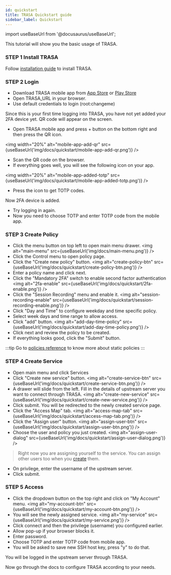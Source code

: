 ```yaml
---
id: quickstart
title: TRASA Quickstart guide
sidebar_label: Quickstart
---
```

import useBaseUrl from '@docusaurus/useBaseUrl';


This tutorial will show you the basic usage of TRASA.


### STEP 1 Install TRASA

Follow [installation guide](../install/installation.md) to install TRASA. 

### STEP 2 Login

* Download TRASA mobile app from [App Store](https://apps.apple.com/us/app/trasa/id1411267389) or [Play Store](https://play.google.com/store/apps/details?id=com.trasa)
* Open TRASA_URL in your browser.
* Use default credentials to login (root:changeme)

Since this is your first time logging into TRASA, you have not yet added your 2FA device yet.
QR code will appear on the screen.

* Open TRASA mobile app and press + button on the bottom right and then press the QR icon.

<img width="20%" alt="mobile-app-add-qr" src={useBaseUrl('img/docs/quickstart/mobile-app-add-qr.png')} />  

* Scan the QR code on the browser.
* If everything goes well, you will see the following icon on your app.

<img  width="20%"  alt="mobile-app-added-totp" src={useBaseUrl('img/docs/quickstart/mobile-app-added-totp.png')} />
  
* Press the icon to get TOTP codes.


Now 2FA device is added.

* Try logging in again.
* Now you need to choose TOTP and enter TOTP code from the mobile app.


### STEP 3 Create Policy
* Click the menu button on top left to open main menu drawer.
<img  alt="main-menu" src={useBaseUrl('img/docs/main-menu.png')} />  
* Click the Control menu to open policy page.
* Click the "Create new policy" button.
<img  alt="create-policy-btn" src={useBaseUrl('img/docs/quickstart/create-policy-btn.png')} />  
* Enter a policy name and click next.
* Click the "Mandatory 2FA" switch to enable second factor authentication
<img  alt="2fa-enable" src={useBaseUrl('img/docs/quickstart/2fa-enable.png')} />  
* Click the "Session Recording" menu and enable it.
<img  alt="session-recording-enable" src={useBaseUrl('img/docs/quickstart/session-recording-enable.png')} />  
* Click "Day and Time" to configure weekday and time specific policy.
* Select week days and time range to allow access.
* Click "add" button.
<img  alt="add-day-time-policy" src={useBaseUrl('img/docs/quickstart/add-day-time-policy.png')} />  
* Click next and review the policy to be created. 
* If everything looks good, click the "Submit" button.

:::tip
Go to [policies reference](../policies/basic-policy.md) to know more about static policies
:::

### STEP 4 Create Service
* Open main menu and click Services
* Click "Create new service" button.
<img  alt="create-service-btn" src={useBaseUrl('img/docs/quickstart/create-service-btn.png')} />  
* A drawer will slide from the left. Fill in the details of upstream server you want to connect through TRASA.
<img  alt="create-new-service" src={useBaseUrl('img/docs/quickstart/create-new-service.png')} />  
* Click submit. You will be redirected to the newly created service page.
* Click the "Access Map" tab.
<img  alt="access-map-tab" src={useBaseUrl('img/docs/quickstart/access-map-tab.png')} />  
* Click the "Assign user" button.
<img  alt="assign-user-btn" src={useBaseUrl('img/docs/quickstart/assign-user-btn.png')} />  
* Choose the user and policy you just created.
<img  alt="assign-user-dialog" src={useBaseUrl('img/docs/quickstart/assign-user-dialog.png')} />  

> Right now you are assigning yourself to the service. You can assign other users too when you [create](../users/crud.md) them.

* On privilege, enter the username of the upstream server.
* Click submit.


### STEP 5 Access

* Click the dropdown button on the top right and click on "My Account" menu.
 <img  alt="my-account-btn" src={useBaseUrl('img/docs/quickstart/my-account-btn.png')} />  
* You will see the newly assigned service.
 <img  alt="my-service" src={useBaseUrl('img/docs/quickstart/my-service.png')} />  
* Click connect and then the privilege (username) you configured earlier.
* Allow pop-up if your browser blocks it.
* Enter password.
* Choose TOTP and enter TOTP code from mobile app.
* You will be asked to save new SSH host key, press "y" to do that.

You will be logged in the upstream server through TRASA.

Now go through the docs to configure TRASA according to your needs. 





















